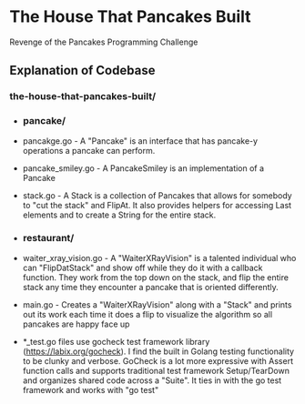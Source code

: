 # The House That Pancakes Built
Revenge of the Pancakes Programming Challenge

## Explanation of Codebase
### the-house-that-pancakes-built/

- ### pancake/

 - pancakge.go - 	A "Pancake" is an interface that has pancake-y operations a pancake can perform.
 - pancake_smiley.go - A PancakeSmiley is an implementation of a Pancake
 - stack.go - A Stack is a collection of Pancakes that allows for somebody to "cut the stack" and FlipAt. It also provides helpers for accessing Last elements and to create a String for the entire stack.

- ### restaurant/

 - waiter_xray_vision.go - A "WaiterXRayVision" is a talented individual who can "FlipDatStack" and show off while they do it with a callback function. They work from the top down on the stack, and flip the entire stack any time they encounter a pancake that is oriented differently.

- main.go - Creates a "WaiterXRayVision" along with a "Stack" and prints out its work each time it does a flip to visualize the algorithm so all pancakes are happy face up

- *_test.go files use gocheck test framework library (https://labix.org/gocheck). I find the built in Golang testing functionality to be clunky and verbose. GoCheck is a lot more expressive with Assert function calls and supports traditional test framework Setup/TearDown and organizes shared code across a "Suite". It ties in with the go test framework and works with "go test"
